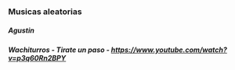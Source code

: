 ### Musicas aleatorias

##### Agustin

##### Wachiturros - Tirate un paso - https://www.youtube.com/watch?v=p3q60Rn2BPY
